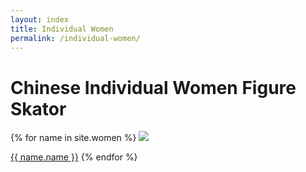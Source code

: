 ```yaml
---
layout: index
title: Individual Women
permalink: /individual-women/
---
```


<h1> Chinese Individual Women Figure Skator</h1>

{% for name in site.women %}
<a href = "{{ name.url | relative_url }}"><img src="{{ name.img-url }}"></a>
  <p><a href = "{{ name.url | relative_url }}">{{ name.name }}</a>
{% endfor %}

